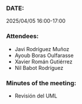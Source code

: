 ### DATE: 
2025/04/05 16:00-17:00

### Attendees: 
- Javi Rodríguez Muñoz
- Ayoub Boras Oulfarasse
- Xavier Román Gutiérrez
- Nil Babot Rodríguez

### Minutes of the meeting:
- Revisión del UML

